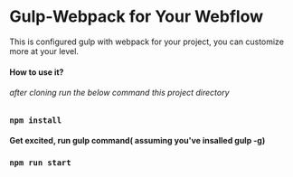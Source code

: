 # Gulp-Webpack for Your Webflow

This is configured gulp with webpack for your project, you can customize more at your level.

#### How to use it?
###### after cloning run the below command this project directory
###    `npm install`

#### Get excited, run gulp command( assuming you've insalled gulp -g)
### `npm run start`
